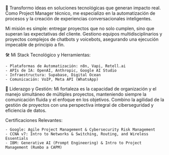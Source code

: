 🚀 Transformo ideas en soluciones tecnológicas que generan impacto real. Como Project Manager técnico, me especializo en la automatización de procesos y la creación de experiencias conversacionales inteligentes.


Mi misión es simple: entregar proyectos que no solo cumplen, sino que superan las expectativas del cliente. Gestiono equipos multidisciplinarios y proyectos complejos de chatbots y voicebots, asegurando una ejecución impecable de principio a fin.


🛠️ Mi Stack Tecnológico y Herramientas:

    - Plataformas de Automatización: n8n, Vapi, Retell.ai
    - APIs de IA: OpenAI, Anthropic, Google AI Studio
    - Infraestructura: Supabase, Digital Ocean
    - Comunicación: VoIP, Meta API (WhatsApp)


🤝 Liderazgo y Gestión: Mi fortaleza es la capacidad de organización y el manejo simultáneo de múltiples proyectos, manteniendo siempre la comunicación fluida y el enfoque en los objetivos. Combino la agilidad de la gestión de proyectos con una perspectiva integral de ciberseguridad y eficiencia de datos.

Certificaciones Relevantes:

    - Google: Agile Project Management & Cybersecurity Risk Management
    - CCNA v7: Intro to Networks & Switching, Routing, and Wireless Essentials
    - IBM: Generative AI (Prompt Engineering) & Intro to Project Management (Rumbo a CAPM)
